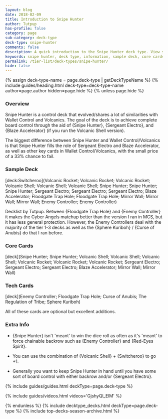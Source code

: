 ```yaml
---
layout: blog
date: 2018-02-09
title: Introduction to Snipe Hunter
author: Tutpup
has-profile: false
category: page
sub-category: deck-type
deck-type: snipe-hunter
comments: false
description: A quick introduction to the Snipe Hunter deck type. View sample deck, core cards, tech cards, quick tips, guides, videos and other information.
keywords: snipe hunter, deck type, information, sample deck, core cards, tech cards, quick tips, guides, videos
permalink: /tier-list/deck-types/snipe-hunter/
hide: false
---
```


{% assign deck-type-name = page.deck-type | getDeckTypeName %}
{% include guides/heading.html deck-type=deck-type-name author=page.author hidden=page.hide %}
{% unless page.hide %}

### Overview
Snipe Hunter is a control deck that evolved/shares a lot of similarities with Wallet Control and Volcanics. The goal of the deck is to achieve complete board control through the aid of {Snipe Hunter}, {Sergeant Electro}, and {Blaze Accelerator} (if you run the Volcanic Shell version).

The biggest difference between Snipe Hunter and Wallet Control/Volcanics is that Snipe Hunter fills the role of Sergeant Electro and Blaze Accelerator, as well as other key cards in Wallet Control/Volcanics, with the small price of a 33% chance to fail.

### Sample Deck

[deck:Switcheroo](Volcanic Rocket; Volcanic Rocket; Volcanic Rocket; Volcanic Shell; Volcanic Shell; Volcanic Shell; Snipe Hunter; Snipe Hunter; Snipe Hunter; Sergeant Electro; Sergeant Electro; Sergeant Electro; Blaze Accelerator; Floodgate Trap Hole; Floodgate Trap Hole; Mirror Wall; Mirror Wall; Mirror Wall; Enemy Controller; Enemy Controller)

Decklist by Tutpup. Between {Floodgate Trap Hole} and {Enemy Controller} it makes the Cyber Angels matchup better than the version I ran in MCS, but it has less general protection. However, the Enemy Controllers deal with the majority of the tier 1-3 decks as well as the {Sphere Kuriboh} / {Curse of Anubis} do that I ran before.

### Core Cards

[deck](Snipe Hunter; Snipe Hunter; Volcanic Shell; Volcanic Shell; Volcanic Shell; Volcanic Rocket; Volcanic Rocket; Volcanic Rocket; Sergeant Electro; Sergeant Electro; Sergeant Electro; Blaze Accelerator; Mirror Wall; Mirror Wall)

### Tech Cards

[deck](Enemy Controller; Floodgate Trap Hole; Curse of Anubis; The Regulation of Tribe; Sphere Kuriboh)

All of these cards are optional but excellent additions.

### Extra Info

- {Snipe Hunter} isn't 'meant' to win the dice roll as often as it's 'meant' to force chainable backrow such as {Enemy Controller} and {Red-Eyes Spirit}.

- You can use the combination of {Volcanic Shell} + {Switcheroo} to go +1.

- Generally you want to keep Snipe Hunter in hand until you have some sort of board control with either backrow and/or {Sergeant Electro}.

{% include guides/guides.html deckType=page.deck-type %}

{% include guides/videos.html videos='GjshyQl_ElM' %}

{% endunless %}
{% include decktype_decks.html deckType=page.deck-type %}
{% include top-decks-season-archive.html %}